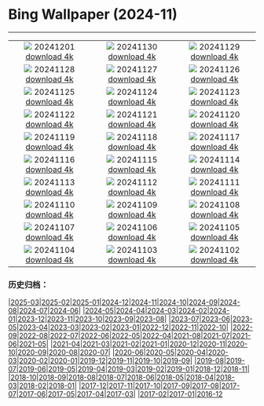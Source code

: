 # Bing Wallpaper (2024-11)
**************
| | | |
| :----: | :----: | :----: |
| ![](https://www.bing.com/th?id=OHR.KilchurnAutumn_ROW4010675515_1920x1080.jpg) 20241201 [download 4k](https://www.bing.com/th?id=OHR.KilchurnAutumn_ROW4010675515_UHD.jpg) | ![](https://www.bing.com/th?id=OHR.MtStMichel_ROW4006796643_1920x1080.jpg) 20241130 [download 4k](https://www.bing.com/th?id=OHR.MtStMichel_ROW4006796643_UHD.jpg) | ![](https://www.bing.com/th?id=OHR.AssiniboineTS_ROW4675507438_1920x1080.jpg) 20241129 [download 4k](https://www.bing.com/th?id=OHR.AssiniboineTS_ROW4675507438_UHD.jpg) |
| ![](https://www.bing.com/th?id=OHR.SemoisRiver_ROW4510626707_1920x1080.jpg) 20241128 [download 4k](https://www.bing.com/th?id=OHR.SemoisRiver_ROW4510626707_UHD.jpg) | ![](https://www.bing.com/th?id=OHR.TrulliGrove_ROW4317379602_1920x1080.jpg) 20241127 [download 4k](https://www.bing.com/th?id=OHR.TrulliGrove_ROW4317379602_UHD.jpg) | ![](https://www.bing.com/th?id=OHR.AmboseliGiraffes_ROW0162747010_1920x1080.jpg) 20241126 [download 4k](https://www.bing.com/th?id=OHR.AmboseliGiraffes_ROW0162747010_UHD.jpg) |
| ![](https://www.bing.com/th?id=OHR.SonomaCoast_ROW3878419816_1920x1080.jpg) 20241125 [download 4k](https://www.bing.com/th?id=OHR.SonomaCoast_ROW3878419816_UHD.jpg) | ![](https://www.bing.com/th?id=OHR.FibonacciAloe_ROW3509293610_1920x1080.jpg) 20241124 [download 4k](https://www.bing.com/th?id=OHR.FibonacciAloe_ROW3509293610_UHD.jpg) | ![](https://www.bing.com/th?id=OHR.ZafraCastle_ROW3332060714_1920x1080.jpg) 20241123 [download 4k](https://www.bing.com/th?id=OHR.ZafraCastle_ROW3332060714_UHD.jpg) |
| ![](https://www.bing.com/th?id=OHR.LionCubs_ROW2972211378_1920x1080.jpg) 20241122 [download 4k](https://www.bing.com/th?id=OHR.LionCubs_ROW2972211378_UHD.jpg) | ![](https://www.bing.com/th?id=OHR.PontBordeaux_ROW2724268196_1920x1080.jpg) 20241121 [download 4k](https://www.bing.com/th?id=OHR.PontBordeaux_ROW2724268196_UHD.jpg) | ![](https://www.bing.com/th?id=OHR.TasmansArch_ROW1494277612_1920x1080.jpg) 20241120 [download 4k](https://www.bing.com/th?id=OHR.TasmansArch_ROW1494277612_UHD.jpg) |
| ![](https://www.bing.com/th?id=OHR.PorthcawlLighthouse_ROW1281814132_1920x1080.jpg) 20241119 [download 4k](https://www.bing.com/th?id=OHR.PorthcawlLighthouse_ROW1281814132_UHD.jpg) | ![](https://www.bing.com/th?id=OHR.RedStag_ROW1122009740_1920x1080.jpg) 20241118 [download 4k](https://www.bing.com/th?id=OHR.RedStag_ROW1122009740_UHD.jpg) | ![](https://www.bing.com/th?id=OHR.FrieslandNetherlands_ROW0959501177_1920x1080.jpg) 20241117 [download 4k](https://www.bing.com/th?id=OHR.FrieslandNetherlands_ROW0959501177_UHD.jpg) |
| ![](https://www.bing.com/th?id=OHR.YiPengLanterns_ROW0791064534_1920x1080.jpg) 20241116 [download 4k](https://www.bing.com/th?id=OHR.YiPengLanterns_ROW0791064534_UHD.jpg) | ![](https://www.bing.com/th?id=OHR.ManarolaItaly_ROW3446611926_1920x1080.jpg) 20241115 [download 4k](https://www.bing.com/th?id=OHR.ManarolaItaly_ROW3446611926_UHD.jpg) | ![](https://www.bing.com/th?id=OHR.KelpForest_ROW3326662515_1920x1080.jpg) 20241114 [download 4k](https://www.bing.com/th?id=OHR.KelpForest_ROW3326662515_UHD.jpg) |
| ![](https://www.bing.com/th?id=OHR.CoveArch_ROW3082849932_1920x1080.jpg) 20241113 [download 4k](https://www.bing.com/th?id=OHR.CoveArch_ROW3082849932_UHD.jpg) | ![](https://www.bing.com/th?id=OHR.Banff24_ROW2964082946_1920x1080.jpg) 20241112 [download 4k](https://www.bing.com/th?id=OHR.Banff24_ROW2964082946_UHD.jpg) | ![](https://www.bing.com/th?id=OHR.YucatanFlamingos_ROW2801989709_1920x1080.jpg) 20241111 [download 4k](https://www.bing.com/th?id=OHR.YucatanFlamingos_ROW2801989709_UHD.jpg) |
| ![](https://www.bing.com/th?id=OHR.MoroccoMilkyWay_ROW2511073196_1920x1080.jpg) 20241110 [download 4k](https://www.bing.com/th?id=OHR.MoroccoMilkyWay_ROW2511073196_UHD.jpg) | ![](https://www.bing.com/th?id=OHR.GlacialRivers_ROW2329464113_1920x1080.jpg) 20241109 [download 4k](https://www.bing.com/th?id=OHR.GlacialRivers_ROW2329464113_UHD.jpg) | ![](https://www.bing.com/th?id=OHR.CanadaWolves_ROW1146778576_1920x1080.jpg) 20241108 [download 4k](https://www.bing.com/th?id=OHR.CanadaWolves_ROW1146778576_UHD.jpg) |
| ![](https://www.bing.com/th?id=OHR.ShiShiBeach_ROW0645631083_1920x1080.jpg) 20241107 [download 4k](https://www.bing.com/th?id=OHR.ShiShiBeach_ROW0645631083_UHD.jpg) | ![](https://www.bing.com/th?id=OHR.LencoisMaranhao_ROW0281331597_1920x1080.jpg) 20241106 [download 4k](https://www.bing.com/th?id=OHR.LencoisMaranhao_ROW0281331597_UHD.jpg) | ![](https://www.bing.com/th?id=OHR.CumbriaAutumn_ROW9833146511_1920x1080.jpg) 20241105 [download 4k](https://www.bing.com/th?id=OHR.CumbriaAutumn_ROW9833146511_UHD.jpg) |
| ![](https://www.bing.com/th?id=OHR.YucatanBiosphere_ROW8274257412_1920x1080.jpg) 20241104 [download 4k](https://www.bing.com/th?id=OHR.YucatanBiosphere_ROW8274257412_UHD.jpg) | ![](https://www.bing.com/th?id=OHR.BisonYellowstone_ROW7352614492_1920x1080.jpg) 20241103 [download 4k](https://www.bing.com/th?id=OHR.BisonYellowstone_ROW7352614492_UHD.jpg) | ![](https://www.bing.com/th?id=OHR.VineyardsBlackForestFall_ROW7858513013_1920x1080.jpg) 20241102 [download 4k](https://www.bing.com/th?id=OHR.VineyardsBlackForestFall_ROW7858513013_UHD.jpg) |

### 历史归档：

|[2025-03](bing/2025-03/2025-03.md)|[2025-02](bing/2025-02/2025-02.md)|[2025-01](bing/2025-01/2025-01.md)|[2024-12](bing/2024-12/2024-12.md)|[2024-11](bing/2024-11/2024-11.md)|[2024-10](bing/2024-10/2024-10.md)|[2024-09](bing/2024-09/2024-09.md)|[2024-08](bing/2024-08/2024-08.md)|[2024-07](bing/2024-07/2024-07.md)|[2024-06](bing/2024-06/2024-06.md)|
|[2024-05](bing/2024-05/2024-05.md)|[2024-04](bing/2024-04/2024-04.md)|[2024-03](bing/2024-03/2024-03.md)|[2024-02](bing/2024-02/2024-02.md)|[2024-01](bing/2024-01/2024-01.md)|[2023-12](bing/2023-12/2023-12.md)|[2023-11](bing/2023-11/2023-11.md)|[2023-10](bing/2023-10/2023-10.md)|[2023-09](bing/2023-09/2023-09.md)|[2023-08](bing/2023-08/2023-08.md)|
|[2023-07](bing/2023-07/2023-07.md)|[2023-06](bing/2023-06/2023-06.md)|[2023-05](bing/2023-05/2023-05.md)|[2023-04](bing/2023-04/2023-04.md)|[2023-03](bing/2023-03/2023-03.md)|[2023-02](bing/2023-02/2023-02.md)|[2023-01](bing/2023-01/2023-01.md)|[2022-12](bing/2022-12/2022-12.md)|[2022-11](bing/2022-11/2022-11.md)|[2022-10](bing/2022-10/2022-10.md)|
|[2022-09](bing/2022-09/2022-09.md)|[2022-08](bing/2022-08/2022-08.md)|[2022-07](bing/2022-07/2022-07.md)|[2022-06](bing/2022-06/2022-06.md)|[2022-05](bing/2022-05/2022-05.md)|[2022-04](bing/2022-04/2022-04.md)|[2021-08](bing/2021-08/2021-08.md)|[2021-07](bing/2021-07/2021-07.md)|[2021-06](bing/2021-06/2021-06.md)|[2021-05](bing/2021-05/2021-05.md)|
|[2021-04](bing/2021-04/2021-04.md)|[2021-03](bing/2021-03/2021-03.md)|[2021-02](bing/2021-02/2021-02.md)|[2021-01](bing/2021-01/2021-01.md)|[2020-12](bing/2020-12/2020-12.md)|[2020-11](bing/2020-11/2020-11.md)|[2020-10](bing/2020-10/2020-10.md)|[2020-09](bing/2020-09/2020-09.md)|[2020-08](bing/2020-08/2020-08.md)|[2020-07](bing/2020-07/2020-07.md)|
|[2020-06](bing/2020-06/2020-06.md)|[2020-05](bing/2020-05/2020-05.md)|[2020-04](bing/2020-04/2020-04.md)|[2020-03](bing/2020-03/2020-03.md)|[2020-02](bing/2020-02/2020-02.md)|[2020-01](bing/2020-01/2020-01.md)|[2019-12](bing/2019-12/2019-12.md)|[2019-11](bing/2019-11/2019-11.md)|[2019-10](bing/2019-10/2019-10.md)|[2019-09](bing/2019-09/2019-09.md)|
|[2019-08](bing/2019-08/2019-08.md)|[2019-07](bing/2019-07/2019-07.md)|[2019-06](bing/2019-06/2019-06.md)|[2019-05](bing/2019-05/2019-05.md)|[2019-04](bing/2019-04/2019-04.md)|[2019-03](bing/2019-03/2019-03.md)|[2019-02](bing/2019-02/2019-02.md)|[2019-01](bing/2019-01/2019-01.md)|[2018-12](bing/2018-12/2018-12.md)|[2018-11](bing/2018-11/2018-11.md)|
|[2018-10](bing/2018-10/2018-10.md)|[2018-09](bing/2018-09/2018-09.md)|[2018-08](bing/2018-08/2018-08.md)|[2018-07](bing/2018-07/2018-07.md)|[2018-06](bing/2018-06/2018-06.md)|[2018-05](bing/2018-05/2018-05.md)|[2018-04](bing/2018-04/2018-04.md)|[2018-03](bing/2018-03/2018-03.md)|[2018-02](bing/2018-02/2018-02.md)|[2018-01](bing/2018-01/2018-01.md)|
|[2017-12](bing/2017-12/2017-12.md)|[2017-11](bing/2017-11/2017-11.md)|[2017-10](bing/2017-10/2017-10.md)|[2017-09](bing/2017-09/2017-09.md)|[2017-08](bing/2017-08/2017-08.md)|[2017-07](bing/2017-07/2017-07.md)|[2017-06](bing/2017-06/2017-06.md)|[2017-05](bing/2017-05/2017-05.md)|[2017-04](bing/2017-04/2017-04.md)|[2017-03](bing/2017-03/2017-03.md)|
|[2017-02](bing/2017-02/2017-02.md)|[2017-01](bing/2017-01/2017-01.md)|[2016-12](bing/2016-12/2016-12.md)